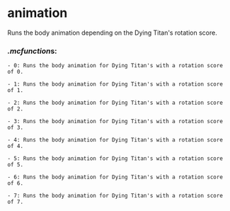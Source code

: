 # animation
Runs the body animation depending on the Dying Titan's rotation score.

### *.mcfunction*s:
    - 0: Runs the body animation for Dying Titan's with a rotation score of 0.
    
    - 1: Runs the body animation for Dying Titan's with a rotation score of 1.
    
    - 2: Runs the body animation for Dying Titan's with a rotation score of 2.
    
    - 3: Runs the body animation for Dying Titan's with a rotation score of 3.
    
    - 4: Runs the body animation for Dying Titan's with a rotation score of 4.
    
    - 5: Runs the body animation for Dying Titan's with a rotation score of 5.
    
    - 6: Runs the body animation for Dying Titan's with a rotation score of 6.
    
    - 7: Runs the body animation for Dying Titan's with a rotation score of 7.
